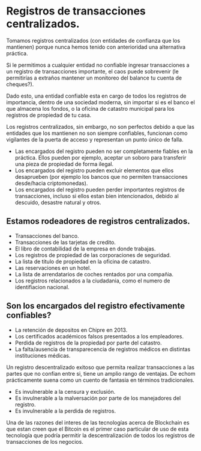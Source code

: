 # Registros de transacciones centralizados.

Tomamos registros centralizados (con entidades de confianza que los mantienen) porque nunca hemos tenido con anterioridad una alternativa práctica.

Si le permitimos a cualquier entidad no confiable ingresar transacciones a un registro de transacciones importante, el caos puede sobrevenir (le permitirías a extraños mantener un monitoreo del balance tu cuenta de cheques?).

Dado esto, una entidad confiable esta en cargo de todos los registros de importancia, dentro de una sociedad moderna, sin importar si es el banco el que almacena los fondos, o la oficina de catastro municipal para los registros de propiedad de tu casa.

Los registros centralizados, sin embargo, no son perfectos debido a que las entidades que los mantienen no son siempre confiables, funcionan como vigilantes de la puerta de acceso y representan un punto único de falla.

- Las encargados del registro pueden no ser completamente fiables en la práctica. Ellos pueden por ejemplo, aceptar un soboro para transferir una pieza de propiedad de forma ilegal.
- Los encargados del registro pueden excluir elementos que ellos desaprueben (por ejemplo los bancos que no permiten transacciones desde/hacia criptomonedas).
- Los encargados del registro pueden perder importantes registros de transacciones, incluso si ellos estan bien intencionados, debido al descuido, desastre natural y otros.

## Estamos rodeadores de registros centralizados.

- Transacciones del banco.
- Transacciones de las tarjetas de credito.
- El libro de contabilidad de la empresa en donde trabajas.
- Los registros de propiedad de las corporaciones de seguridad.
- La lista de titulo de propiedad en la oficina de catastro.
- Las reservaciones en un hotel.
- La lista de arrendatarios de coches rentados por una compañia.
- Los registros relacionados a la ciudadania, como el numero de identifiacion nacional.

## Son los encargados del registro efectivamente confiables?

- La retención de depositos en Chipre en 2013.
- Los certificados académicos falsos presentados a los empleadores.
- Perdida de registros de la propiedad por parte del catastro.
- La falta/ausencia de transparecencia de registros médicos en distintas instituciones médicas.

Un registro descentralizado exitoso que permita reailzar transacciones a las partes que no confian entre si, tiene un amplio rango de ventajas. De echom prácticamente suena como un cuento de fantasia en términos tradicionales.

- Es invulnerable a la censura y exclusión.
- Es invulnerable a la malversación por parte de los manejadores del registro.
- Es invulnerable a la perdida de registros.

Una de las razones del interes de las tecnologías acerca de Blockchain es que estan creen que el Bitcoin es el primer caso particular de uso de esta tecnología que podría permitir la descentralización de todos los registros de transacciones de los negocios.
